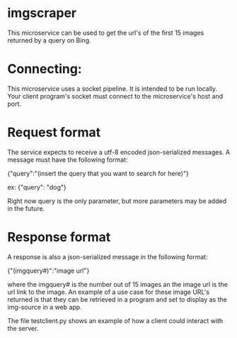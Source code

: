 # imgscraper
This microservice can be used to get the url's of the first 15 images returned by a query on Bing.

# Connecting:
This microservice uses a socket pipeline. It is intended to be run locally. Your client program's socket must connect to the microservice's host and port.

# Request format

The service expects to receive a utf-8 encoded json-serialized messages. A message must have the following format:

{"query":"(insert the query that you want to search for here)"}

ex: {"query": "dog"}

Right now query is the only parameter, but more parameters may be added in the future.

# Response format

A response is also a json-serialized message in the following format: 

{"(imgquery#)":"image url"}

where the imgquery# is the number out of 15 images an the image url is the url link to the image.
An example of a use case for these image URL's returned is that they can be retrieved in a program and set to display as the img-source in a web app.

The file testclient.py shows an example of how a client could interact with the server.
